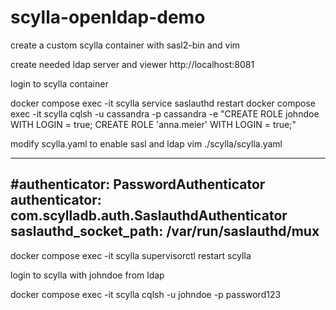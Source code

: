 # scylla-openldap-demo

create a custom scylla container with sasl2-bin and vim 

create needed ldap server and viewer
http://localhost:8081

login to scylla container 

docker compose exec -it scylla service saslauthd restart
docker compose exec -it scylla cqlsh -u cassandra -p cassandra -e "CREATE ROLE johndoe WITH LOGIN = true; CREATE ROLE 'anna.meier' WITH LOGIN = true;"

modify scylla.yaml to enable sasl and ldap 
vim ./scylla/scylla.yaml

---
#authenticator: PasswordAuthenticator
authenticator: com.scylladb.auth.SaslauthdAuthenticator
saslauthd_socket_path: /var/run/saslauthd/mux
----

docker compose exec -it scylla supervisorctl restart scylla

login to scylla with johndoe from ldap

docker compose exec -it scylla cqlsh -u johndoe -p password123

